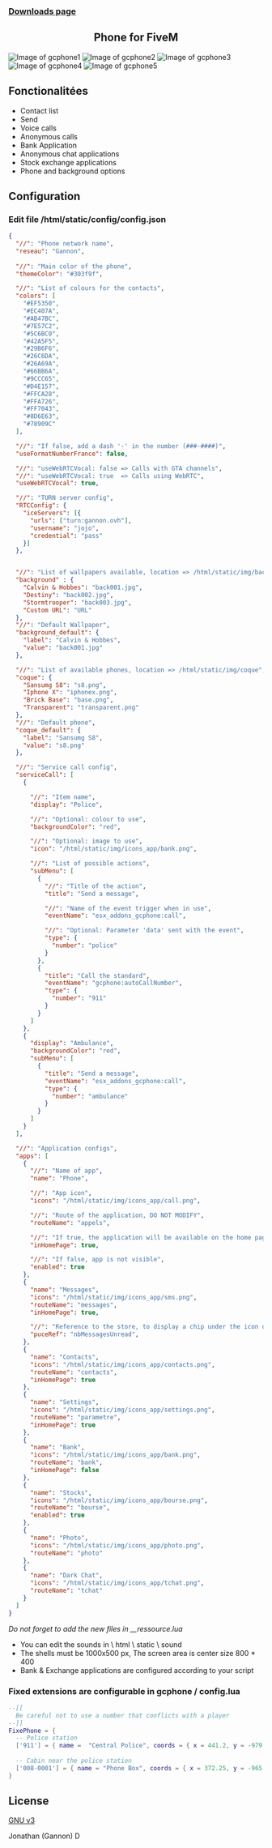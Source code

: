 ### [Downloads page](https://github.com/N3MTV/gcphone/releases)

<h2 align="center">Phone for FiveM</h2>

![Image of gcphone1](https://i.imgur.com/naTiBgI.png)
![Image of gcphone2](https://i.imgur.com/LAicovK.png)
![Image of gcphone3](https://i.imgur.com/imWPohA.png)
![Image of gcphone4](https://i.imgur.com/rzWdDMy.png)
![Image of gcphone5](https://i.imgur.com/9h7eiI8.png)


## Fonctionalitées
  - Contact list
  - Send
  - Voice calls
  - Anonymous calls
  - Bank Application
  - Anonymous chat applications
  - Stock exchange applications
  - Phone and background options


## Configuration


### Edit file /html/static/config/config.json
```json
{
  "//": "Phone network name",
  "reseau": "Gannon",
  
  "//": "Main color of the phone",
  "themeColor": "#303f9f",

  "//": "List of colours for the contacts",
  "colors": [
    "#EF5350",
    "#EC407A",
    "#AB47BC",
    "#7E57C2",
    "#5C6BC0",
    "#42A5F5",
    "#29B6F6",
    "#26C6DA",
    "#26A69A",
    "#66BB6A",
    "#9CCC65",
    "#D4E157",
    "#FFCA28",
    "#FFA726",
    "#FF7043",
    "#8D6E63",
    "#78909C"
  ],

  "//": "If false, add a dash '-' in the number (###-####)",
  "useFormatNumberFrance": false,

  "//": "useWebRTCVocal: false => Calls with GTA channels",
  "//": "useWebRTCVocal: true  => Calls using WebRTC",
  "useWebRTCVocal": true,

  "//": "TURN server config",
  "RTCConfig": {
    "iceServers": [{
      "urls": ["turn:gannon.ovh"],
      "username": "jojo",
      "credential": "pass"
    }]
  },


  "//": "List of wallpapers available, location => /html/static/img/background",
  "background" : {
    "Calvin & Hobbes": "back001.jpg",
    "Destiny": "back002.jpg",
    "Stormtrooper": "back003.jpg",
    "Custom URL": "URL"
  },
  "//": "Default Wallpaper",
  "background_default": {
    "label": "Calvin & Hobbes",
    "value": "back001.jpg"
  },

  "//": "List of available phones, location => /html/static/img/coque",
  "coque": {
    "Sansumg S8": "s8.png",
    "Iphone X": "iphonex.png",
    "Brick Base": "base.png",
    "Transparent": "transparent.png"
  },
  "//": "Default phone",
  "coque_default": {
    "label": "Sansumg S8",
    "value": "s8.png"
  },

  "//": "Service call config",
  "serviceCall": [
    {

      "//": "Item name",
      "display": "Police",

      "//": "Optional: colour to use",
      "backgroundColor": "red",

      "//": "Optional: image to use",
      "icon": "/html/static/img/icons_app/bank.png",

      "//": "List of possible actions",
      "subMenu": [
        {
          "//": "Title of the action",
          "title": "Send a message",

          "//": "Name of the event trigger when in use",
          "eventName": "esx_addons_gcphone:call",

          "//": "Optional: Parameter 'data' sent with the event",
          "type": {
            "number": "police"
          }
        },
        {
          "title": "Call the standard",
          "eventName": "gcphone:autoCallNumber",
          "type": {
            "number": "911"
          }
        }
      ]
    },
    {
      "display": "Ambulance",
      "backgroundColor": "red",
      "subMenu": [
        {
          "title": "Send a message",
          "eventName": "esx_addons_gcphone:call",
          "type": {
            "number": "ambulance"
          }
        }
      ]
    }
  ],

  "//": "Application configs",
  "apps": [
    {
      "//": "Name of app",
      "name": "Phone",

      "//": "App icon",
      "icons": "/html/static/img/icons_app/call.png",

      "//": "Route of the application, DO NOT MODIFY",
      "routeName": "appels",

      "//": "If true, the application will be available on the home page",
      "inHomePage": true,

      "//": "If false, app is not visible",
      "enabled": true
    },
    {
      "name": "Messages",
      "icons": "/html/static/img/icons_app/sms.png",
      "routeName": "messages",
      "inHomePage": true,

      "//": "Reference to the store, to display a chip under the icon of the app",
      "puceRef": "nbMessagesUnread",
    },
    {
      "name": "Contacts",
      "icons": "/html/static/img/icons_app/contacts.png",
      "routeName": "contacts",
      "inHomePage": true
    },
    {
      "name": "Settings",
      "icons": "/html/static/img/icons_app/settings.png",
      "routeName": "parametre",
      "inHomePage": true
    },
    {
      "name": "Bank",
      "icons": "/html/static/img/icons_app/bank.png",
      "routeName": "bank",
      "inHomePage": false
    },
    {
      "name": "Stocks",
      "icons": "/html/static/img/icons_app/bourse.png",
      "routeName": "bourse",
      "enabled": true
    },
    {
      "name": "Photo",
      "icons": "/html/static/img/icons_app/photo.png",
      "routeName": "photo"
    },
    {
      "name": "Dark Chat",
      "icons": "/html/static/img/icons_app/tchat.png",
      "routeName": "tchat"
    }
  ]
}

```
*Do not forget to add the new files in __ressource.lua*


* You can edit the sounds in \ html \ static \ sound
* The shells must be 1000x500 px, The screen area is center size 800 * 400
* Bank & Exchange applications are configured according to your script

### Fixed extensions are configurable in gcphone / config.lua
```LUA
--[[
  Be careful not to use a number that conflicts with a player
--]]
FixePhone = {
  -- Police station
  ['911'] = { name =  "Central Police", coords = { x = 441.2, y = -979.7, z = 30.58 } },
  
  -- Cabin near the police station
  ['008-0001'] = { name = "Phone Box", coords = { x = 372.25, y = -965.75, z = 28.58 } },
}
```




## License
[GNU v3](https://opensource.org/licenses/gpl-3.0.html)

Jonathan (Gannon) D
